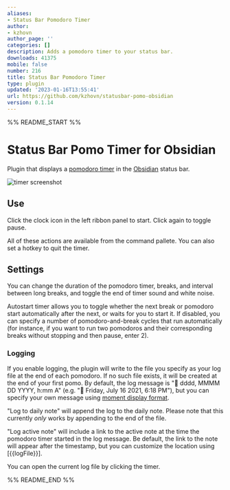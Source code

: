 ```yaml
---
aliases:
- Status Bar Pomodoro Timer
author:
- kzhovn
author_page: ''
categories: []
description: Adds a pomodoro timer to your status bar.
downloads: 41375
mobile: false
number: 216
title: Status Bar Pomodoro Timer
type: plugin
updated: '2023-01-16T13:55:41'
url: https://github.com/kzhovn/statusbar-pomo-obsidian
version: 0.1.14
---
```


%% README_START %%

# Status Bar Pomo Timer for Obsidian

Plugin that displays a [pomodoro timer](https://en.wikipedia.org/wiki/Pomodoro_Technique) in the [Obsidian](https://obsidian.md/) status bar. 

![timer screenshot](https://raw.githubusercontent.com/kzhovn/statusbar-pomo-obsidian/HEAD/timer_screenshot.png)

## Use
Click the clock icon in the left ribbon panel to start. Click again to toggle pause.

All of these actions are available from the command pallete. You can also set a hotkey to quit the timer.

## Settings

You can change the duration of the pomodoro timer, breaks, and interval between long breaks, and toggle the end of timer sound and white noise.

Autostart timer allows you to toggle whether the next break or pomodoro start automatically after the next, or waits for you to start it. If disabled, you can specify a number of pomodoro-and-break cycles that run automatically (for instance, if you want to run two pomodoros and their corresponding breaks without stopping and then pause, enter 2).

### Logging

If you enable logging, the plugin will write to the file you specify as your log file at the end of each pomodoro. If no such file exists, it will be created at the end of your first pomo. By default, the log message is "🍅 dddd, MMMM DD YYYY, h:mm A" (e.g. "🍅 Friday, July 16 2021, 6:18 PM"), but you can specify your own message using [moment display format](https://momentjs.com/docs/#/displaying/format/).

"Log to daily note" will append the log to the daily note. Please note that this currently *only* works by appending to the end of the file.

"Log active note" will include a link to the active note at the time the pomodoro timer started in the log message. Be default, the link to the note will appear after the timestamp, but you can customize the location using [{{logFile}}].

You can open the current log file by clicking the timer.

%% README_END %%